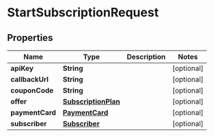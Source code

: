 
# StartSubscriptionRequest

## Properties
Name | Type | Description | Notes
------------ | ------------- | ------------- | -------------
**apiKey** | **String** |  |  [optional]
**callbackUrl** | **String** |  |  [optional]
**couponCode** | **String** |  |  [optional]
**offer** | [**SubscriptionPlan**](SubscriptionPlan.md) |  |  [optional]
**paymentCard** | [**PaymentCard**](PaymentCard.md) |  |  [optional]
**subscriber** | [**Subscriber**](Subscriber.md) |  |  [optional]



